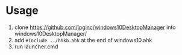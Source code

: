 # Usage

1. clone https://github.com/jpginc/windows10DesktopManager into windows10DesktopManager/
2. add `#Include ../hhkb.ahk` at the end of windows10.ahk
3. run launcher.cmd